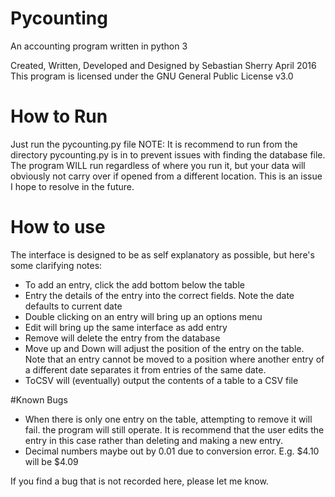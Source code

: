 # Pycounting
An accounting program written in python 3

Created, Written, Developed and Designed by Sebastian Sherry April 2016
This program is licensed under the GNU General Public License v3.0

# How to Run
Just run the pycounting.py file
NOTE: It is recommend to run from the directory pycounting.py is in to prevent
issues with finding the database file. The program WILL run regardless of where
you run it, but your data will obviously not carry over if opened from a different
location. This is an issue I hope to resolve in the future.

# How to use
The interface is designed to be as self explanatory as possible, but here's some
clarifying notes:

- To add an entry, click the add bottom below the table
- Entry the details of the entry into the correct fields. Note the date defaults to current date
- Double clicking on an entry will bring up an options menu
- Edit will bring up the same interface as add entry
- Remove will delete the entry from the database
- Move up and Down will adjust the position of the entry on the table. Note that
an entry cannot be moved to a position where another entry of a different date separates it
from entries of the same date.
- ToCSV will (eventually) output the contents of a table to a CSV file

#Known Bugs
- When there is only one entry on the table, attempting to remove it will fail.
the program will still operate. It is recommend that the user edits the entry in
this case rather than deleting and making a new entry.
- Decimal numbers maybe out by 0.01 due to conversion error. E.g. $4.10 will be $4.09

If you find a bug that is not recorded here, please let me know.
